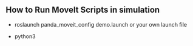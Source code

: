 
## How to Run MoveIt Scripts in simulation

- roslaunch panda_moveit_config demo.launch or your own launch file

- python3 <yourscript>